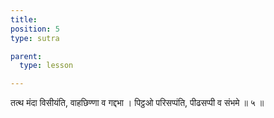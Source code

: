 ```yaml
---
title: 
position: 5
type: sutra

parent:
  type: lesson

---
```


तत्थ मंदा विसीयंति, वाहछिण्णा व गद्दभा । 
पिट्ठओ परिसप्पंति, पीढसप्पी व संभमे ॥ ५ ॥